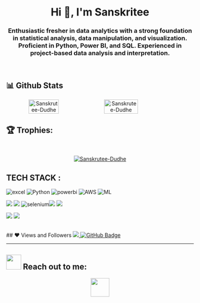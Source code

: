 <h1 align="center" >Hi 👋, I'm Sanskritee</h1>
<h3 align="center">
Enthusiastic fresher in data analytics with a
strong foundation in statistical analysis, data
manipulation, and visualization. Proficient in
Python, Power BI, and SQL. Experienced in
project-based data analysis and interpretation.
</h3>



<br/>

## 📊 Github Stats
<div align="center" style="display: flex; flex-wrap: nowrap;">
    <img width="40%" src="https://github-readme-stats.vercel.app/api?username=Sanskrutee-Dudhe&count_private=true&show_icons=true&theme=onedark" alt="Sanskrutee-Dudhe" />
    <img width="42.4%" src="http://github-readme-streak-stats.herokuapp.com?user=Sanskrutee-Dudhe&theme=onedark&date_format=M%20j%5B%2C%20Y%5D" alt="Sanskrutee-Dudhe" />
    
</div>

## 🏆 Trophies:
<br/>
<p align="center"> <a href="https://github.com/ryo-ma/github-profile-trophy"><img src="https://github-profile-trophy.vercel.app/?username=Sanskrutee-Dudhe&theme=onedark" alt="Sanskrutee-Dudhe" /></a> </p>

## TECH STACK :

![excel](https://img.shields.io/badge/excel-%252320232a.svg?style=for-the-badge&logo=microsoftexcel&logoColor=%252361DAFB) ![Python](https://img.shields.io/badge/python-CA4245?style=for-the-badge&logo=python&logoColor=white) ![powerbi](https://img.shields.io/badge/powerbi-%23593d88.svg?style=for-the-badge&logo=powerbi&logoColor=#F2C811) ![AWS](https://img.shields.io/badge/aws-%234ED1C5.svg?style=for-the-badge&logo=amazonaws&logoColor=#232F3E) ![ML](https://img.shields.io/badge/Machine_Learning-%234ea94b.svg?style=for-the-badge&logo=&logoColor=white)

 <img src="https://img.shields.io/badge/sql-323330?style=for-the-badge&logo=mysql&logoColor=#4479A1"/> <img src="https://img.shields.io/badge/Beautiful soup-563D7C?style=for-the-badge&logo=&logoColor=white"/>  ![selenium](https://img.shields.io/badge/selenium-38B2AC?style=for-the-badge&logo=selenium&logoColor=#43B02A)<img src="https://img.shields.io/badge/pandas-339933?style=for-the-badge&logo=pandas&logoColor=#150458"/> <img src="https://img.shields.io/badge/Numpy-000000?style=for-the-badge&logo=numpy&logoColor=#013243"/>


 <img src="https://img.shields.io/badge/HTML5-E34F26?style=for-the-badge&logo=html5&logoColor=white"/> <img src="https://img.shields.io/badge/CSS3-1572B6?style=for-the-badge&logo=css3&logoColor=white"/>


<!-- <img src="https://img.shields.io/badge/npm-CB3837?style=for-the-badge&logo=npm&logoColor=white"/> <img src="https://img.shields.io/badge/GitHub-100000?style=for-the-badge&logo=github&logoColor=white"/>  <img src="https://img.shields.io/badge/GIT-E44C30?style=for-the-badge&logo=git&logoColor=white"/> ![Vite](https://img.shields.io/badge/vite-%23646CFF.svg?style=for-the-badge&logo=vite&logoColor=white) -->
<!-- <a href="https://twitter.com/fullstuckVishal" target="blank"><img align="center" src="https://raw.githubusercontent.com/rahuldkjain/github-profile-readme-generator/master/src/images/icons/Social/twitter.svg" alt="https://twitter.com/fullstuckVishal" height="30" width="40" /></a> -->
<!-- <a href="https://www.instagram.com/Sanskrutee-Dudhe/" target="blank"><img align="center" src="https://raw.githubusercontent.com/rahuldkjain/github-profile-readme-generator/master/src/images/icons/Social/instagram.svg" alt="https://www.instagram.com/Sanskrutee-Dudhe/" height="30" width="40" /></a> -->
</p>
<br>
## ❤ Views and Followers

<a href="https://github.com/Sanskrutee-Dudhe/github-profile-views-counter">
    <img src="https://komarev.com/ghpvc/?username=Sanskrutee-Dudhe">
</a>
<a href="https://github.com/Sanskrutee-Dudhe?tab=followers"><img src="https://img.shields.io/github/followers/Sanskrutee-Dudhe?label=Followers&style=social" alt="GitHub Badge"></a>

 <hr/>
 

 <h2 dir="auto"></a><img src="https://camo.githubusercontent.com/ec0df7b334d15078e980be8f26f35f1bd6f004eaa4a121db42fed361360c1817/68747470733a2f2f6d656469612e67697068792e636f6d2f6d656469612f4c6e516a7057614f4e386e68723231764e572f67697068792e676966" width="40" ></a> <strong>Reach out to me:</strong> </h2>
<p align="center" dir="auto">
<a href="https://www.linkedin.com/in/sanskritee-dudhe-1a1158256/" ><img src="https://camo.githubusercontent.com/162001cc0747178f47ced6e40de0cd16e375beb9b5fbca4ea3d520ecca78cd85/68747470733a2f2f696d672e69636f6e73382e636f6d2f666c75656e742f34382f3030303030302f6c696e6b6564696e2e706e67"  height="50" ></a>








<!-- - 👋 Hi, I’m @Sanskrutee-Dudhe
- 👀 I’m interested in Web Development
- 🌱 I’m currently learning ReactJs And Many Exciting things that Can do wonders... -->
<br>

<!---
Sanskrutee-Dudhe/Sanskrutee-Dudhe is a ✨ special ✨ repository because its `README.md` (this file) appears on your GitHub profile.
You can click the Preview link to take a look at your changes.
--->

